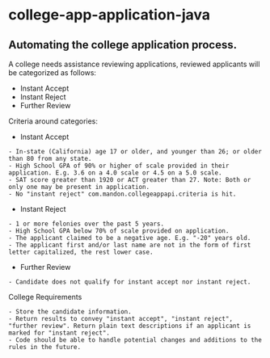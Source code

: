 # college-app-application-java

## Automating the college application process.

A college needs assistance reviewing applications, reviewed applicants will be categorized as follows:

* Instant Accept
* Instant Reject
* Further Review

Criteria around categories:

* Instant Accept

```
- In-state (California) age 17 or older, and younger than 26; or older than 80 from any state.
- High School GPA of 90% or higher of scale provided in their application. E.g. 3.6 on a 4.0 scale or 4.5 on a 5.0 scale.
- SAT score greater than 1920 or ACT greater than 27. Note: Both or only one may be present in application.
- No "instant reject" com.mandon.collegeappapi.criteria is hit.
```

* Instant Reject

```
- 1 or more felonies over the past 5 years.
- High School GPA below 70% of scale provided on application.
- The applicant claimed to be a negative age. E.g. "-20" years old.
- The applicant first and/or last name are not in the form of first letter capitalized, the rest lower case.

```

* Further Review

```
- Candidate does not qualify for instant accept nor instant reject.
```

College Requirements

```
- Store the candidate information.
- Return results to convey "instant accept", "instant reject", "further review". Return plain text descriptions if an applicant is marked for "instant reject".
- Code should be able to handle potential changes and additions to the rules in the future.
```